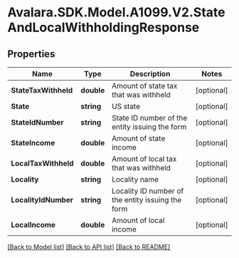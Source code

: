# Avalara.SDK.Model.A1099.V2.StateAndLocalWithholdingResponse

## Properties

Name | Type | Description | Notes
------------ | ------------- | ------------- | -------------
**StateTaxWithheld** | **double** | Amount of state tax that was withheld | [optional] 
**State** | **string** | US state | [optional] 
**StateIdNumber** | **string** | State ID number of the entity issuing the form | [optional] 
**StateIncome** | **double** | Amount of state income | [optional] 
**LocalTaxWithheld** | **double** | Amount of local tax that was withheld | [optional] 
**Locality** | **string** | Locality name | [optional] 
**LocalityIdNumber** | **string** | Locality ID number of the entity issuing the form | [optional] 
**LocalIncome** | **double** | Amount of local income | [optional] 

[[Back to Model list]](../../../README.md#documentation-for-models) [[Back to API list]](../../../README.md#documentation-for-api-endpoints) [[Back to README]](../../../README.md)

